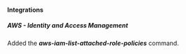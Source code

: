 #### Integrations
##### AWS - Identity and Access Management

Added the ***aws-iam-list-attached-role-policies*** command.
